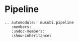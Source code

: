 # Pipeline

```{eval-rst}
.. automodule:: musubi.pipeline
   :members:
   :undoc-members:
   :show-inheritance: